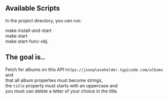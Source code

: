 ## Available Scripts

In the project directory, you can run:

make install-and-start <br />
make start <br />
make start-func-obj


## The goal is..
Fetch for albums on this API `https://jsonplaceholder.typicode.com/albums` and <br />
that all album properties must become strings, <br />
the `title` property must starts with an uppercase and <br />
you must can delete a letter of your choice in the title. <br />

